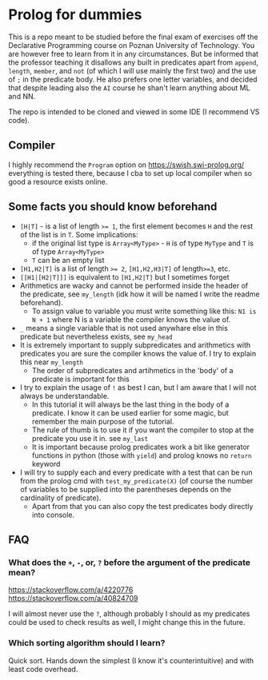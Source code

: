 # Prolog for dummies
This is a repo meant to be studied before the final exam of exercises off the Declarative Programming course on Poznan University of Technology. You are however free to learn from it in any circumstances. But be informed that the professor teaching it disallows any built in predicates apart from `append`, `length`, `member`, and `not` (of which I will use mainly the first two) and the use of `;` in the predicate body. He also prefers one letter variables, and decided that despite leading also the `AI` course he shan't learn anything about ML and NN. 

The repo is intended to be cloned and viewed in some IDE (I recommend VS code).

## Compiler
I highly recommend the `Program` option on https://swish.swi-prolog.org/ everything is tested there, because I cba to set up local compiler when so good a resource exists online.

## Some facts you should know beforehand

* `[H|T]` - is a list of length `>= 1`, the first element becomes `H` and the rest of the list is in `T`. Some implications:
    * if the original list type is `Array<MyType>` - `H` is of type `MyType` and `T` is of type `Array<MyType>`
    * `T` can be an empty list
* `[H1,H2|T]` is a list of length `>= 2`, `[H1,H2,H3|T]` of length`>=3`, etc.
* `[[H1|[H2|T]]]` is equivalent to `[H1,H2|T]` but I sometimes forget
* Arithmetics are wacky and cannot be performed inside the header of the predicate, see `my_length` (idk how it will be named I write the readme beforehand).
    * To assign value to variable you must write something like this: `N1 is N + 1` where N is a variable the compiler knows the value of.
* `_` means a single variable that is not used anywhare else in this predicate but nevertheless exists, see `my_head`
* It is extremely important to supply subpredicates and arithmetics with predicates you are sure the compiler knows the value of. I try to explain this near `my_length`
    * The order of subpredicates and artihmetics in the 'body' of a predicate is important for this
* I try to explain the usage of `!` as best I can, but I am aware that I will not always be understandable.
    * In this tutorial it will always be the last thing in the body of a predicate. I know it can be used earlier for some magic, but remember the main purpose of the tutorial.
    * The rule of thumb is to use it if you want the compiler to stop at the predicate you use it in. see `my_last`  
    * It is important because prolog predicates work a bit like generator functions in python (those with `yield`) and prolog knows no `return` keyword
* I will try to supply each and every predicate with a test that can be run from the prolog cmd with `test_my_predicate(X)` (of course the number of variables to be supplied into the parentheses depends on the cardinality of predicate).
    * Apart from that you can also copy the test predicates body directly into console.


## FAQ

### What does the `+`, `-`, or, `?` before the argument of the predicate mean?
https://stackoverflow.com/a/4220776
https://stackoverflow.com/a/40824709

I will almost never use the `?`, although probably I should as my predicates could be used to check results as well, I might change this in the future.

### Which sorting algorithm should I learn?

Quick sort. Hands down the simplest (I know it's counterintuitive) and with least code overhead.